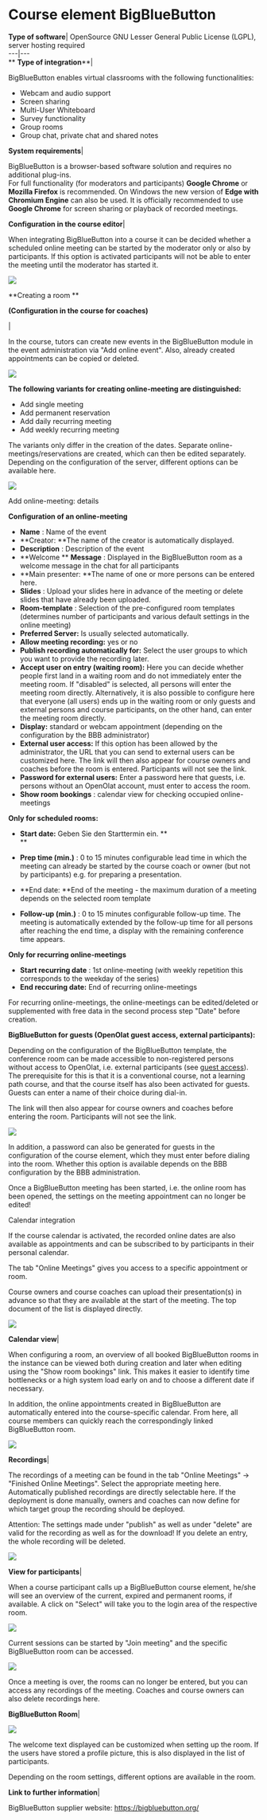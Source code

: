 # Course element BigBlueButton

**Type of software**|  OpenSource GNU Lesser General Public License (LGPL),
server hosting required  
---|---  
 ** **Type of integration****|

BigBlueButton enables virtual classrooms with the following functionalities:

  * Webcam and audio support
  * Screen sharing
  * Multi-User Whiteboard
  * Survey functionality
  * Group rooms
  * Group chat, private chat and shared notes

  
 **System requirements**|

BigBlueButton is a browser-based software solution and requires no additional
plug-ins.  
For full functionality (for moderators and participants) **Google Chrome** or
**Mozilla Firefox** is recommended. On Windows the new version of **Edge with
Chromium Engine** can also be used. It is officially recommended to use
**Google Chrome** for screen sharing or playback of recorded meetings.  
  
 **Configuration in the course editor**|

When integrating BigBlueButton into a course it can be decided whether a
scheduled online meeting can be started by the moderator only or also by
participants. If this option is activated participants will not be able to
enter the meeting until the moderator has started it.

![](assets/image2020-4-14_11-19-9.png)

  
  
  
 **Creating a room  **

 **(Configuration in the course for coaches)**

|

In the course, tutors can create new events in the BigBlueButton module in the
event administration via "Add online event". Also, already created
appointments can be copied or deleted.

![](assets/image2020-4-14_11-20-49.png)

 **The following variants for creating online-meeting are distinguished:**

  * Add single meeting
  * Add permanent reservation
  * Add daily recurring meeting
  * Add weekly recurring meeting

The variants only differ in the creation of the dates. Separate online-
meetings/reservations are created, which can then be edited separately.
Depending on the configuration of the server, different options can be
available here.

![](assets/bbb_creating.png)

 Add online-meeting: details

 **Configuration of an online-meeting**

  *  **Name** : Name of the event
  *  **Creator:  **The name of the creator is automatically displayed.
  *  **Description** : Description of the event
  *  **Welcome  ** **Message** : Displayed in the BigBlueButton room as a welcome message in the chat for all participants
  *  **Main presenter:  **The name of one or more persons can be entered here.
  *  **Slides** : Upload your slides here in advance of the meeting or delete slides that have already been uploaded.
  *  **Room-template** : Selection of the pre-configured room templates (determines number of participants and various default settings in the online meeting)
  *  **Preferred Server:**  Is usually selected automatically.
  *  **Allow meeting recording:** yes or no
  *  **Publish recording automatically for:**  Select the user groups to which you want to provide the recording later.
  *  **Accept user on entry (waiting room):** Here you can decide whether people first land in a waiting room and do not immediately enter the meeting room. If "disabled" is selected, all persons will enter the meeting room directly. Alternatively, it is also possible to configure here that everyone (all users) ends up in the waiting room or only guests and external persons and course participants, on the other hand, can enter the meeting room directly.
  *  **Display:** standard or webcam appointment (depending on the configuration by the BBB administrator)
  *  **External user access:** If this option has been allowed by the administrator, the URL that you can send to external users can be customized here. The link will then also appear for course owners and coaches before the room is entered. Participants will not see the link.
  *  **Password for external users:** Enter a password here that guests, i.e. persons without an OpenOlat account, must enter to access the room.
  *  **Show room bookings** : calendar view for checking occupied online-meetings

 **Only for scheduled rooms:**

  *  **Start date:** Geben Sie den Starttermin ein. **  
**

  *  **Prep time (min.)** : 0 to 15 minutes configurable lead time in which the meeting can already be started by the course coach or owner (but not by participants) e.g. for preparing a presentation.
  *  **End date:  **End of the meeting - the maximum duration of a meeting depends on the selected room template
  *  **Follow-up (min.)** : 0 to 15 minutes configurable follow-up time. The meeting is automatically extended by the follow-up time for all persons after reaching the end time, a display with the remaining conference time appears.

 **Only for recurring online-meetings**

  *  **Start recurring date** : 1st online-meeting (with weekly repetition this corresponds to the weekday of the series)
  *  **End reccuring date:** End of recurring online-meetings

For recurring online-meetings, the online-meetings can be edited/deleted or
supplemented with free data in the second process step "Date" before creation.

  

 **BigBlueButton for guests (OpenOlat guest access, external participants):**

Depending on the configuration of the BigBlueButton template, the conference
room can be made accessible to non-registered persons without access to
OpenOlat, i.e. external participants (see [guest access](Guest+access.html)).
The prerequisite for this is that it is a conventional course, not a learning
path course, and that the course itself has also been activated for guests.
Guests can enter a name of their choice during dial-in.

The link will then also appear for course owners and coaches before entering
the room. Participants will not see the link.

![](assets/bbb_externe2.png)

In addition, a password can also be generated for guests in the configuration
of the course element, which they must enter before dialing into the room.
Whether this option is available depends on the BBB configuration by the BBB
administration.

Once a BigBlueButton meeting has been started, i.e. the online room has been
opened, the settings on the meeting appointment can no longer be edited!

Calendar integration

If the course calendar is activated, the recorded online dates are also
available as appointments and can be subscribed to by participants in their
personal calendar.

The tab "Online Meetings" gives you access to a specific appointment or room.

Course owners and course coaches can upload their presentation(s) in advance
so that they are available at the start of the meeting. The top document of
the list is displayed directly.

![](assets/BBB_praesentation.png)  
  
 **Calendar view**|

When configuring a room, an overview of all booked BigBlueButton rooms in the
instance can be viewed both during creation and later when editing using the
"Show room bookings" link. This makes it easier to identify time bottlenecks
or a high system load early on and to choose a different date if necessary.

In addition, the online appointments created in BigBlueButton are
automatically entered into the course-specific calendar. From here, all course
members can quickly reach the correspondingly linked BigBlueButton room.

![](assets/image2020-4-7_14-14-5.png)  
  
 **Recordings**|

The recordings of a meeting can be found in the tab "Online Meetings" →
"Finished Online Meetings". Select the appropriate meeting here. Automatically
published recordings are directly selectable here. If the deployment is done
manually, owners and coaches can now define for which target group the
recording should be deployed.

  

  

Attention: The settings made under "publish" as well as under "delete" are
valid for the recording as well as for the download! If you delete an entry,
the whole recording will be deleted.

  

  

![](assets/bbb_recordings.png)  
  
 **View for participants**|

When a course participant calls up a BigBlueButton course element, he/she will
see an overview of the current, expired and permanent rooms, if available.  A
click on "Select" will take you to the login area of the respective room.

![](assets/BBB_Uebersicht.png)

Current sessions can be started by "Join meeting" and the specific
BigBlueButton room can be accessed.

![](assets/BBB_Meeting_beitreten.png)

Once a meeting is over, the rooms can no longer be entered, but you can access
any recordings of the meeting. Coaches and course owners can also delete
recordings here.  
  
 **BigBlueButton Room**|

 **![](assets/BBB-Raum.png)**

The welcome text displayed can be customized when setting up the room. If the
users have stored a profile picture, this is also displayed in the list of
participants.

Depending on the room settings, different options are available in the room.  
  
 **Link to further information**|

BigBlueButton supplier website: <https://bigbluebutton.org/>  
  
  

  

  

